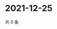 # 2021-12-25

共 0 条

<!-- BEGIN WEIBO -->
<!-- 最后更新时间 Sat Dec 25 2021 05:00:54 GMT+0800 (China Standard Time) -->

<!-- END WEIBO -->
